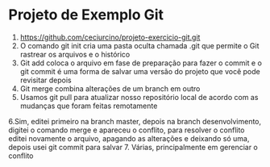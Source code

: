 # Projeto de Exemplo Git 

1. https://github.com/ceciurcino/projeto-exercicio-git.git
2. O comando git init cria uma pasta oculta chamada .git que permite o Git rastrear os arquivos e o histórico
3. Git add coloca o arquivo em fase de preparação para fazer o commit e o git commit é uma forma de  salvar uma versão do projeto que você pode revisitar depois
4. Git merge combina alterações de um branch em outro
5. Usamos git pull para atualizar nosso repositório local de acordo com as mudanças que foram feitas remotamente
   
6.Sim, editei primeiro na branch master, depois na branch desenvolvimento, digitei o comando merge e apareceu o conflito, para resolver o conflito editei novamente o arquivo, apagando as alterações e deixando só uma, depois usei  git commit para salvar
7. Várias, principalmente em gerenciar o conflito
